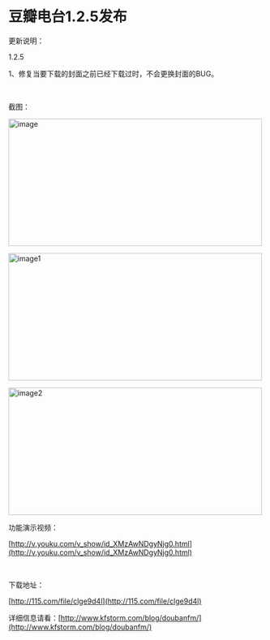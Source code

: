 # 豆瓣电台1.2.5发布

更新说明：

1.2.5

1、修复当要下载的封面之前已经下载过时，不会更换封面的BUG。

&#160;

截图：

[<img style="background-image: none; border-bottom: 0px; border-left: 0px; padding-left: 0px; padding-right: 0px; display: inline; border-top: 0px; border-right: 0px; padding-top: 0px" title="image" border="0" alt="image" src="http://up.kfstorm.com/blog/images/1.2.5_1396F/image_thumb.jpg" width="500" height="251" />](http://up.kfstorm.com/blog/images/1.2.5_1396F/image.jpg)

[<img style="background-image: none; border-bottom: 0px; border-left: 0px; padding-left: 0px; padding-right: 0px; display: inline; border-top: 0px; border-right: 0px; padding-top: 0px" title="image1" border="0" alt="image1" src="http://up.kfstorm.com/blog/images/1.2.5_1396F/image1_thumb.jpg" width="500" height="251" />](http://up.kfstorm.com/blog/images/1.2.5_1396F/image1.jpg)

[<img style="background-image: none; border-bottom: 0px; border-left: 0px; padding-left: 0px; padding-right: 0px; display: inline; border-top: 0px; border-right: 0px; padding-top: 0px" title="image2" border="0" alt="image2" src="http://up.kfstorm.com/blog/images/1.2.5_1396F/image2_thumb.jpg" width="500" height="251" />](http://up.kfstorm.com/blog/images/1.2.5_1396F/image2.jpg)

功能演示视频：

[http://v.youku.com/v_show/id_XMzAwNDgyNjg0.html](http://v.youku.com/v_show/id_XMzAwNDgyNjg0.html)

&#160;

下载地址：

[http://115.com/file/clge9d4l](http://115.com/file/clge9d4l)

详细信息请看：[http://www.kfstorm.com/blog/doubanfm/](http://www.kfstorm.com/blog/doubanfm/)
